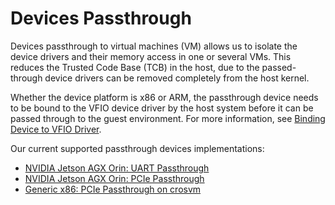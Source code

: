 <!--
    Copyright 2022-2024 TII (SSRC) and the Ghaf contributors
    SPDX-License-Identifier: CC-BY-SA-4.0
-->

# Devices Passthrough

Devices passthrough to virtual machines (VM) allows us to isolate the device drivers 
and their memory access in one or several VMs. This reduces the Trusted Code Base (TCB) in the host, due to the passed-through device drivers can be removed completely from the host kernel.

Whether the device platform is x86 or ARM, the passthrough device needs to be bound to the VFIO device driver by the host system before it can be passed through to the guest environment. For more information, see [Binding Device to VFIO Driver](vfio.md).


Our current supported passthrough devices implementations:
- [NVIDIA Jetson AGX Orin: UART Passthrough](nvidia_agx_pt_uart.md)
- [NVIDIA Jetson AGX Orin: PCIe Passthrough](nvidia_agx_pt_pcie.md)
- [Generic x86: PCIe Passthrough on crosvm](x86_pcie_crosvm.md)

